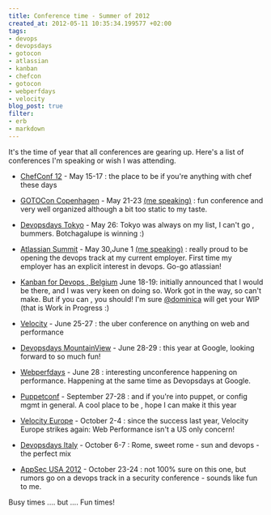 ```yaml
---
title: Conference time - Summer of 2012
created_at: 2012-05-11 10:35:34.199577 +02:00
tags:
- devops
- devopsdays
- gotocon
- atlassian
- kanban
- chefcon
- gotocon
- webperfdays
- velocity
blog_post: true
filter:
- erb
- markdown
---
```

It's the time of year that all conferences are gearing up. Here's a list of conferences I'm speaking or wish I was attending.

- [ChefConf 12](http://chefconf.opscode.com/) - May 15-17 : the place to be if you're anything with chef these days

- [GOTOCon Copenhagen](http://gotocon.com/cph-2012/) - May 21-23 [(me speaking)](http://gotocon.com/cph-2012/speaker/Patrick+Debois) : fun conference and very well organized although a bit too static to my taste.

- [Devopsdays Tokyo](http://devopsdays.org/events/2012-tokyo/) - May 26: Tokyo was always on my list, I can't go , bummers. Botchagalupe is winning :)

- [Atlassian Summit](http://summit.atlassian.com/) - May 30,June 1 [(me speaking)](http://summit.atlassian.com/?tab=agenda---training) : really proud to be opening the devops track at my current employer. First time my employer has an explicit interest in devops. Go-go atlassian!

- [Kanban for Devops , Belgium](http://agilemanagement.net/index.php/Blog/kanban_for_devops_ghent_belgium_-_june_18-19_2012/) June 18-19: initially announced that I would be there, and I was very keen on doing so. Work got in the way, so can't make. But if you can , you should! I'm sure [@dominica](http://twitter.com/dominica) will get your WIP (that is Work in Progress :)

- [Velocity](http://velocityconf.com/velocity2012) - June 25-27 : the uber conference on anything on web and performance

- [Devopsdays MountainView](http://devopsdays.org/events/2012-mountainview/) - June 28-29 : this year at Google, looking forward to so much fun!

- [Webperfdays](http://webperfdays.org/) - June 28 : interesting unconference happening on performance. Happening at the same time as Devopsdays at Google.

- [Puppetconf](http://puppetconf.com/) - September 27-28 : and if you're into puppet, or config mgmt in general. A cool place to be , hope I can make it this year

- [Velocity Europe](http://velocityconf.com/velocityeu2012) - October 2-4 : since the success last year, Velocity Europe strikes again: Web Performance isn't a US only concern!

- [Devopsdays Italy](http://devopsdays.org/events/2012-italy/) - October 6-7 : Rome, sweet rome - sun and devops - the perfect mix

- [AppSec USA 2012](http://www.appsecusa.org/) - October 23-24 : not 100% sure on this one, but rumors go on a devops track in a security conference - sounds like fun to me.

Busy times .... but .... Fun times!
